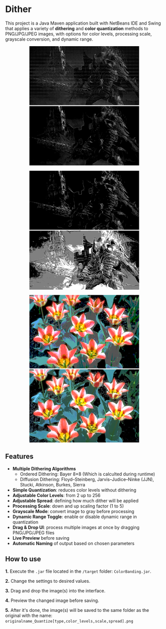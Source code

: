# Dither

This project is a Java Maven application built with NetBeans IDE and Swing that applies a variety of **dithering** and **color quantization** methods to PNG/JPG/JPEG images, with options for color levels, processing scale, grayscale conversion, and dynamic range.

<p align="center">
  <img src="examples/ds3_gael_original_bayer.png" width="350" alt="Example Bayer 8×8">
  <img src="examples/ds3_gael_original_Atkinson.png" width="350" alt="Example Atkinson">
</p>
<p align="center">
  <img src="examples/ds3_gael_simple_norange.png" width="350" alt="Example Simple no Range">
  <img src="examples/ds3_gael_simple_withrange.png" width="350" alt="Example Simple with Range">
</p>
<p align="center">
  <img src="examples/tulips_simpleRGB.png" width="350" alt="Example RGB">
  <img src="examples/tulips_simpleHSB.png" width="350" alt="Example HSB">
</p>

## Features

- **Multiple Dithering Algorithms**
  - Ordered Dithering: Bayer 8×8 (Which is calculted during runtime)
  - Diffusion Dithering: Floyd–Steinberg, Jarvis–Judice–Ninke (JJN), Stucki, Atkinson, Burkes, Sierra
- **Simple Quantization**: reduces color levels without dithering
- **Adjustable Color Levels**: from 2 up to 256
- **Adjustable Spread**: defining how much dither will be applied
- **Processing Scale**: down and up scaling factor (1 to 5)
- **Grayscale Mode**: convert image to gray before processing
- **Dynamic Range Toggle**: enable or disable dynamic range in quantization
- **Drag & Drop UI**: process multiple images at once by dragging PNG/JPG/JPEG files
- **Live Preview** before saving
- **Automatic Naming** of output based on chosen parameters

## **How to use**

**1.** Execute the `.jar` file located in the `/target` folder: `ColorBanding.jar`.

**2.** Change the settings to desired values.

**3.** Drag and drop the image(s) into the interface.

**4.** Preview the changed image before saving.

**5.** After it's done, the image(s) will be saved to the same folder as the original with the name: `originalname_Quantize[type,color_levels,scale,spread].png`
